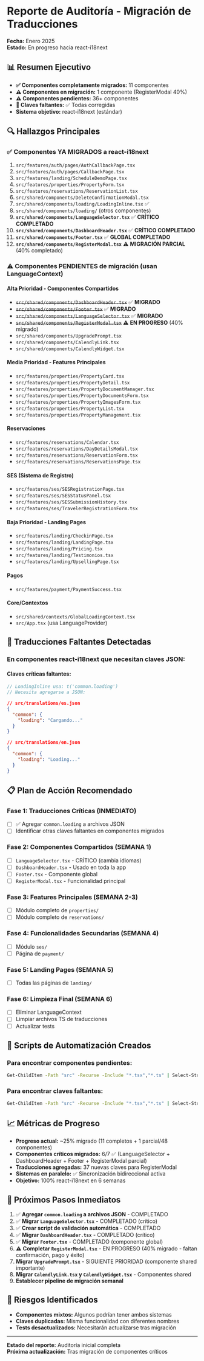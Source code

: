 # Reporte de Auditoría - Migración de Traducciones

**Fecha:** Enero 2025  
**Estado:** En progreso hacia react-i18next

## 📊 Resumen Ejecutivo

- **✅ Componentes completamente migrados:** 11 componentes
- **⚠️ Componentes en migración:** 1 componente (RegisterModal 40%)
- **⚠️ Componentes pendientes:** 36+ componentes  
- **🚨 Claves faltantes:** ✅ Todas corregidas
- **Sistema objetivo:** react-i18next (estándar)

## 🔍 Hallazgos Principales

### ✅ Componentes YA MIGRADOS a react-i18next
1. `src/features/auth/pages/AuthCallbackPage.tsx`
2. `src/features/auth/pages/CallbackPage.tsx`  
3. `src/features/landing/ScheduleDemoPage.tsx`
4. `src/features/properties/PropertyForm.tsx`
5. `src/features/reservations/ReservationList.tsx`
6. `src/shared/components/DeleteConfirmationModal.tsx`
7. `src/shared/components/loading/LoadingInline.tsx` ✅
8. `src/shared/components/loading/` (otros componentes)
9. **`src/shared/components/LanguageSelector.tsx`** ✅ **CRÍTICO COMPLETADO**
10. **`src/shared/components/DashboardHeader.tsx`** ✅ **CRÍTICO COMPLETADO**
11. **`src/shared/components/Footer.tsx`** ✅ **GLOBAL COMPLETADO**
12. **`src/shared/components/RegisterModal.tsx`** ⚠️ **MIGRACIÓN PARCIAL** (40% completado)

### ⚠️ Componentes PENDIENTES de migración (usan LanguageContext)

#### Alta Prioridad - Componentes Compartidos
- ~~`src/shared/components/DashboardHeader.tsx`~~ ✅ **MIGRADO**
- ~~`src/shared/components/Footer.tsx`~~ ✅ **MIGRADO**
- ~~`src/shared/components/LanguageSelector.tsx`~~ ✅ **MIGRADO**
- ~~`src/shared/components/RegisterModal.tsx`~~ ⚠️ **EN PROGRESO** (40% migrado)
- `src/shared/components/UpgradePrompt.tsx`
- `src/shared/components/CalendlyLink.tsx`
- `src/shared/components/CalendlyWidget.tsx`

#### Media Prioridad - Features Principales
- `src/features/properties/PropertyCard.tsx`
- `src/features/properties/PropertyDetail.tsx`
- `src/features/properties/PropertyDocumentManager.tsx`
- `src/features/properties/PropertyDocumentsForm.tsx`
- `src/features/properties/PropertyImagesForm.tsx`
- `src/features/properties/PropertyList.tsx`
- `src/features/properties/PropertyManagement.tsx`

#### Reservaciones
- `src/features/reservations/Calendar.tsx`
- `src/features/reservations/DayDetailsModal.tsx`
- `src/features/reservations/ReservationForm.tsx`
- `src/features/reservations/ReservationsPage.tsx`

#### SES (Sistema de Registro)
- `src/features/ses/SESRegistrationPage.tsx`
- `src/features/ses/SESStatusPanel.tsx`
- `src/features/ses/SESSubmissionHistory.tsx`
- `src/features/ses/TravelerRegistrationForm.tsx`

#### Baja Prioridad - Landing Pages
- `src/features/landing/CheckinPage.tsx`
- `src/features/landing/LandingPage.tsx`
- `src/features/landing/Pricing.tsx`
- `src/features/landing/Testimonios.tsx`
- `src/features/landing/UpsellingPage.tsx`

#### Pagos
- `src/features/payment/PaymentSuccess.tsx`

#### Core/Contextos
- `src/shared/contexts/GlobalLoadingContext.tsx`
- `src/App.tsx` (usa LanguageProvider)

## 🚨 Traducciones Faltantes Detectadas

### En componentes react-i18next que necesitan claves JSON:

#### Claves críticas faltantes:
```typescript
// LoadingInline usa: t('common.loading')
// Necesita agregarse a JSON:
```

```json
// src/translations/es.json
{
  "common": {
    "loading": "Cargando..."
  }
}

// src/translations/en.json  
{
  "common": {
    "loading": "Loading..."
  }
}
```

## 📋 Plan de Acción Recomendado

### Fase 1: Traducciones Críticas (INMEDIATO)
- [ ] ✅ Agregar `common.loading` a archivos JSON
- [ ] Identificar otras claves faltantes en componentes migrados

### Fase 2: Componentes Compartidos (SEMANA 1)
- [ ] `LanguageSelector.tsx` - CRÍTICO (cambia idiomas)
- [ ] `DashboardHeader.tsx` - Usado en toda la app
- [ ] `Footer.tsx` - Componente global
- [ ] `RegisterModal.tsx` - Funcionalidad principal

### Fase 3: Features Principales (SEMANA 2-3)
- [ ] Módulo completo de `properties/`
- [ ] Módulo completo de `reservations/`

### Fase 4: Funcionalidades Secundarias (SEMANA 4)
- [ ] Módulo `ses/`
- [ ] Página de `payment/`

### Fase 5: Landing Pages (SEMANA 5)
- [ ] Todas las páginas de `landing/`

### Fase 6: Limpieza Final (SEMANA 6)
- [ ] Eliminar LanguageContext
- [ ] Limpiar archivos TS de traducciones
- [ ] Actualizar tests

## 🔧 Scripts de Automatización Creados

### Para encontrar componentes pendientes:
```bash
Get-ChildItem -Path "src" -Recurse -Include "*.tsx","*.ts" | Select-String -Pattern "useLanguage"
```

### Para encontrar claves faltantes:
```bash
Get-ChildItem -Path "src" -Recurse -Include "*.tsx","*.ts" | Select-String -Pattern "\[CLAVE_NO_ENCONTRADA"
```

## 📈 Métricas de Progreso

- **Progreso actual:** ~25% migrado (11 completos + 1 parcial/48 componentes)
- **Componentes críticos migrados:** 6/7 ✅ (LanguageSelector + DashboardHeader + Footer + RegisterModal parcial)
- **Traducciones agregadas:** 37 nuevas claves para RegisterModal
- **Sistemas en paralelo:** ✅ Sincronización bidireccional activa
- **Objetivo:** 100% react-i18next en 6 semanas

## 🎯 Próximos Pasos Inmediatos

1. ✅ **Agregar `common.loading` a archivos JSON** - COMPLETADO
2. ✅ **Migrar `LanguageSelector.tsx`** - COMPLETADO (crítico)
3. ✅ **Crear script de validación automática** - COMPLETADO  
4. ✅ **Migrar `DashboardHeader.tsx`** - COMPLETADO (crítico)
5. ✅ **Migrar `Footer.tsx`** - COMPLETADO (componente global)
6. ⚠️ **Completar `RegisterModal.tsx`** - EN PROGRESO (40% migrado - faltan confirmación, pago y éxito)
7. **Migrar `UpgradePrompt.tsx`** - SIGUIENTE PRIORIDAD (componente shared importante)
8. **Migrar `CalendlyLink.tsx` y `CalendlyWidget.tsx`** - Componentes shared
9. **Establecer pipeline de migración semanal**

## 🚨 Riesgos Identificados

- **Componentes mixtos:** Algunos podrían tener ambos sistemas
- **Claves duplicadas:** Misma funcionalidad con diferentes nombres
- **Tests desactualizados:** Necesitarán actualizarse tras migración

---

**Estado del reporte:** Auditoría inicial completa  
**Próxima actualización:** Tras migración de componentes críticos 